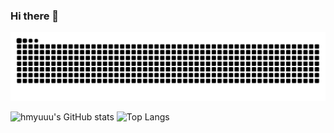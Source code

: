### Hi there 👋
<picture>
  <source media="(prefers-color-scheme: dark)" srcset="https://raw.githubusercontent.com/hmyuuu/hmyuuu/output/github-contribution-grid-snake-dark.svg">
  <source media="(prefers-color-scheme: light)" srcset="https://raw.githubusercontent.com/hmyuuu/hmyuuu/output/github-contribution-grid-snake.svg">
  <img alt="github contribution grid snake animation" src="https://raw.githubusercontent.com/hmyuuu/hmyuuu/output/github-contribution-grid-snake.svg">
</picture>

![hmyuuu's GitHub stats](https://github-readme-stats-one-bice.vercel.app/api?username=hmyuuu&show_icons=true&include_all_commits=true&theme=dracula&role=OWNER,ORGANIZATION_MEMBER)
![Top Langs](https://github-readme-stats.vercel.app/api/top-langs/?username=hmyuuu&layout=compact&theme=dracula)
